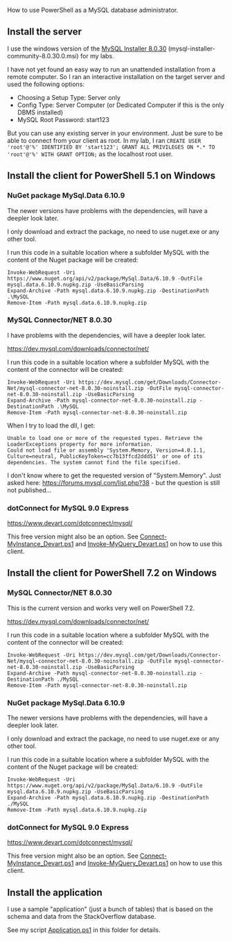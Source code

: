 How to use PowerShell as a MySQL database administrator.

## Install the server

I use the windows version of the [MySQL Installer 8.0.30](https://dev.mysql.com/downloads/installer/) (mysql-installer-community-8.0.30.0.msi) for my labs.

I have not yet found an easy way to run an unattended installation from a remote computer. So I ran an interactive installation on the target server and used the following options:
* Choosing a Setup Type: Server only
* Config Type: Server Computer (or Dedicated Computer if this is the only DBMS installed)
* MySQL Root Password: start123

But you can use any existing server in your environment. Just be sure to be able to connect from your client as root. In my lab, I ran `CREATE USER 'root'@'%' IDENTIFIED BY 'start123'; GRANT ALL PRIVILEGES ON *.* TO 'root'@'%' WITH GRANT OPTION;` as the localhost root user.


## Install the client for PowerShell 5.1 on Windows
 
### NuGet package MySql.Data 6.10.9

The newer versions have problems with the dependencies, will have a deepler look later.

I only download and extract the package, no need to use nuget.exe or any other tool.

I run this code in a suitable location where a subfolder MySQL with the content of the Nuget package will be created:

```
Invoke-WebRequest -Uri https://www.nuget.org/api/v2/package/MySql.Data/6.10.9 -OutFile mysql.data.6.10.9.nupkg.zip -UseBasicParsing
Expand-Archive -Path mysql.data.6.10.9.nupkg.zip -DestinationPath .\MySQL
Remove-Item -Path mysql.data.6.10.9.nupkg.zip
```


### MySQL Connector/NET 8.0.30

I have problems with the dependencies, will have a deepler look later.
 
https://dev.mysql.com/downloads/connector/net/

I run this code in a suitable location where a subfolder MySQL with the content of the connector will be created:

```
Invoke-WebRequest -Uri https://dev.mysql.com/get/Downloads/Connector-Net/mysql-connector-net-8.0.30-noinstall.zip -OutFile mysql-connector-net-8.0.30-noinstall.zip -UseBasicParsing
Expand-Archive -Path mysql-connector-net-8.0.30-noinstall.zip -DestinationPath .\MySQL
Remove-Item -Path mysql-connector-net-8.0.30-noinstall.zip
```

When I try to load the dll, I get:
```
Unable to load one or more of the requested types. Retrieve the LoaderExceptions property for more information.
Could not load file or assembly 'System.Memory, Version=4.0.1.1, Culture=neutral, PublicKeyToken=cc7b13ffcd2ddd51' or one of its dependencies. The system cannot find the file specified.
```

I don't know where to get the requested version of "System.Memory". Just asked here: https://forums.mysql.com/list.php?38 - but the question is still not published...


### dotConnect for MySQL 9.0 Express

https://www.devart.com/dotconnect/mysql/

This free version might also be an option. See [Connect-MyInstance_Devart.ps1](Connect-MyInstance_Devart.ps1) and [Invoke-MyQuery_Devart.ps1](Invoke-MyQuery_Devart.ps1) on how to use this client.


## Install the client for PowerShell 7.2 on Windows
 
### MySQL Connector/NET 8.0.30

This is the current version and works very well on PowerShell 7.2.

https://dev.mysql.com/downloads/connector/net/

I run this code in a suitable location where a subfolder MySQL with the content of the connector will be created:

```
Invoke-WebRequest -Uri https://dev.mysql.com/get/Downloads/Connector-Net/mysql-connector-net-8.0.30-noinstall.zip -OutFile mysql-connector-net-8.0.30-noinstall.zip -UseBasicParsing
Expand-Archive -Path mysql-connector-net-8.0.30-noinstall.zip -DestinationPath ./MySQL
Remove-Item -Path mysql-connector-net-8.0.30-noinstall.zip
```


### NuGet package MySql.Data 6.10.9

The newer versions have problems with the dependencies, will have a deepler look later.

I only download and extract the package, no need to use nuget.exe or any other tool.

I run this code in a suitable location where a subfolder MySQL with the content of the Nuget package will be created:

```
Invoke-WebRequest -Uri https://www.nuget.org/api/v2/package/MySql.Data/6.10.9 -OutFile mysql.data.6.10.9.nupkg.zip -UseBasicParsing
Expand-Archive -Path mysql.data.6.10.9.nupkg.zip -DestinationPath ./MySQL
Remove-Item -Path mysql.data.6.10.9.nupkg.zip
```


### dotConnect for MySQL 9.0 Express

https://www.devart.com/dotconnect/mysql/

This free version might also be an option. See [Connect-MyInstance_Devart.ps1](Connect-MyInstance_Devart.ps1) and [Invoke-MyQuery_Devart.ps1](Invoke-MyQuery_Devart.ps1) on how to use this client.


## Install the application

I use a sample "application" (just a bunch of tables) that is based on the schema and data from the StackOverflow database.

See my script [Application.ps1](Application.ps1) in this folder for details.

